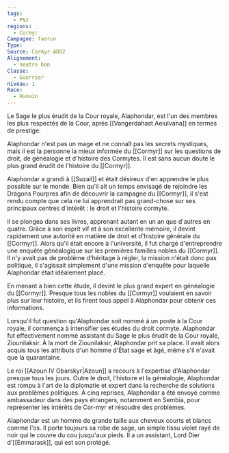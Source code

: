 ```yaml
---
tags:
  - PNJ
regions:
  - Cormyr
Campagne: faerun
Type: 
Source: Cormyr ADD2
Alignement:
  - neutre bon
Classe:
  - Guerrier
niveau: 1
Race:
  - Humain
---
```


Le Sage le plus érudit de la Cour royale, Alaphondar, est l'un des membres les plus respectés de la Cour, après [[Vangerdahast Aeiulvana]] en termes de prestige.

Alaphondar n'est pas un mage et ne connaît pas les secrets mystiques, mais il est la personne la mieux informée du [[Cormyr]] sur les questions de droit, de généalogie et d'histoire des Cormytes. Il est sans aucun doute le plus grand érudit de l'histoire du [[Cormyr]].

Alaphondar a grandi à [[Suzail]] et était désireux d'en apprendre le plus possible sur le monde. Bien qu'il ait un temps envisagé de rejoindre les Dragons Pourpres afin de découvrir la campagne du [[Cormyr]], il s'est rendu compte que cela ne lui apprendrait pas grand-chose sur ses principaux centres d'intérêt : le droit et l'histoire cormyte.

Il se plongea dans ses livres, apprenant autant en un an que d'autres en quatre. Grâce à son esprit vif et à son excellente mémoire, il devint rapidement une autorité en matière de droit et d'histoire générale du [[Cormyr]]. Alors qu'il était encore à l'université, il fut chargé d'entreprendre une enquête généalogique sur les premières familles nobles du [[Cormyr]]. Il n'y avait pas de problème d'héritage à régler, la mission n'était donc pas politique, il s'agissait simplement d'une mission d'enquête pour laquelle Alaphondar était idéalement placé.

En menant à bien cette étude, il devint le plus grand expert en généalogie du [[Cormyr]]. Presque tous les nobles du [[Cormyr]] voulaient en savoir plus sur leur histoire, et ils firent tous appel à Alaphondar pour obtenir ces informations.

Lorsqu'il fut question qu'Alaphondar soit nommé à un poste à la Cour royale, il commença à intensifier ses études du droit cormyte. Alaphondar fut effectivement nommé assistant du Sage le plus érudit de la Cour royale, Ziounilaksir. À la mort de Ziounilaksir, Alaphondar prit sa place. Il avait alors acquis tous les attributs d'un homme d'État sage et âgé, même s'il n'avait que la quarantaine.

Le roi [[Azoun IV Obarskyr|Azoun]] a recours à l'expertise d'Alaphondar presque tous les jours. Outre le droit, l'histoire et la généalogie, Alaphondar est rompu à l'art de la diplomatie et expert dans la recherche de solutions aux problèmes politiques. À cinq reprises, Alaphondar a été envoyé comme ambassadeur dans des pays étrangers, notamment en Sembia, pour représenter les intérêts de Cor-myr et résoudre des problèmes.

Alaphondar est un homme de grande taille aux cheveux courts et blancs comme l'os. Il porte toujours sa robe de sage, un simple tissu violet rayé de noir qui le couvre du cou jusqu'aux pieds. Il a un assistant, Lord Dier d'[[Emmarask]], qui est son protégé.
